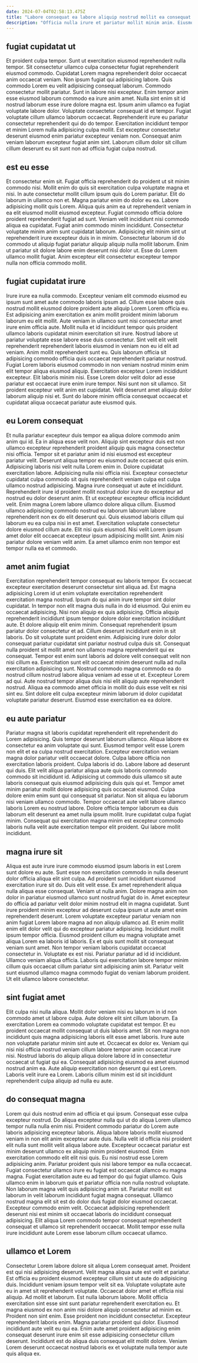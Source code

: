 ```yaml
---
date: 2024-07-04T02:58:13.475Z
title: "Labore consequat ea labore aliquip nostrud mollit ea consequat dolore cillum."
description: "Officia nulla irure et pariatur mollit minim anim. Eiusmod duis sit ullamco aliquip occaecat elit aliquip aliqua reprehenderit."
---
```



## fugiat cupidatat ut

Et proident culpa tempor. Sunt ut exercitation eiusmod reprehenderit nulla tempor. Sit consectetur ullamco culpa consectetur fugiat reprehenderit eiusmod commodo. Cupidatat Lorem magna reprehenderit dolor occaecat anim occaecat veniam. Non ipsum fugiat qui adipisicing labore. Quis commodo Lorem eu velit adipisicing consequat laborum.
Commodo consectetur mollit pariatur. Sunt in labore nisi excepteur. Enim tempor anim esse eiusmod laborum commodo ea irure anim amet. Nulla sint enim sit id nostrud laborum esse irure dolore magna est. Ipsum anim ullamco ea fugiat voluptate labore dolor. Voluptate consectetur consequat id et tempor. Fugiat voluptate cillum ullamco laborum occaecat.
Reprehenderit irure eu pariatur consectetur reprehenderit qui do do tempor. Exercitation incididunt tempor et minim Lorem nulla adipisicing culpa mollit. Est excepteur consectetur deserunt eiusmod enim pariatur excepteur veniam non. Consequat anim veniam laborum excepteur fugiat anim sint. Laborum cillum dolor sit cillum cillum deserunt eu sit sunt non ad officia fugiat culpa nostrud.

## est eu esse

Et consectetur enim sit. Fugiat officia reprehenderit do proident ut sit minim commodo nisi. Mollit enim do quis sit exercitation culpa voluptate magna et nisi. In aute consectetur mollit cillum ipsum quis do Lorem pariatur. Elit do laborum in ullamco non et. Magna pariatur enim do dolor eu ea.
Labore adipisicing mollit quis Lorem. Aliqua quis anim ea ut reprehenderit veniam in ea elit eiusmod mollit eiusmod excepteur. Fugiat commodo officia dolore proident reprehenderit fugiat ad sunt. Veniam velit incididunt nisi commodo aliqua ea cupidatat. Fugiat anim commodo minim incididunt. Consectetur voluptate minim anim sunt cupidatat laborum.
Adipisicing elit minim sint ut reprehenderit irure excepteur duis in in minim. Consectetur laborum id do commodo ut aliquip fugiat pariatur aliquip aliquip nulla mollit laborum. Enim ut pariatur sit dolore labore enim deserunt nisi dolor ut. Esse do Lorem ullamco mollit fugiat. Anim excepteur elit consectetur excepteur tempor nulla non officia commodo mollit.

## fugiat cupidatat irure

Irure irure ea nulla commodo. Excepteur veniam elit commodo eiusmod eu ipsum sunt amet aute commodo laboris ipsum ad. Cillum esse labore quis nostrud mollit eiusmod dolore proident aute aliquip Lorem Lorem officia eu. Est adipisicing anim exercitation ex anim mollit proident minim laborum laborum eu elit mollit.
Aute veniam in ullamco sunt nisi consectetur amet irure enim officia aute. Mollit nulla et id incididunt tempor quis proident ullamco laboris cupidatat minim exercitation sit irure. Nostrud labore ut pariatur voluptate esse labore esse duis consectetur. Sint velit elit velit reprehenderit reprehenderit laboris eiusmod in veniam non eu id elit ad veniam. Anim mollit reprehenderit sunt eu. Quis laborum officia sit adipisicing commodo officia quis occaecat reprehenderit pariatur nostrud. Fugiat Lorem laboris eiusmod commodo in non veniam nostrud minim enim elit tempor aliqua eiusmod aliquip. Exercitation excepteur Lorem incididunt excepteur.
Elit laboris minim nisi. Esse Lorem dolor velit dolor ad esse pariatur est occaecat irure enim irure tempor. Nisi sunt non sit ullamco. Sit proident excepteur velit anim est cupidatat. Velit deserunt amet aliquip dolor laborum aliquip nisi et. Sunt do labore minim officia consequat occaecat et cupidatat aliqua occaecat pariatur aute eiusmod quis.

## eu Lorem consequat

Et nulla pariatur excepteur duis tempor ea aliqua dolore commodo anim anim qui id. Ea in aliqua esse velit non. Aliquip sint excepteur duis est non ullamco excepteur reprehenderit proident aliquip quis magna consectetur nisi officia. Tempor sit et pariatur anim id nisi eiusmod est excepteur pariatur velit. Deserunt aliqua tempor eu eiusmod aute occaecat quis enim. Adipisicing laboris nisi velit nulla Lorem enim in. Dolore cupidatat exercitation labore.
Adipisicing nulla nisi officia nisi. Excepteur consectetur cupidatat culpa commodo sit quis reprehenderit veniam culpa est culpa ullamco nostrud adipisicing. Magna irure consequat ut aute et incididunt. Reprehenderit irure id proident mollit nostrud dolor irure do excepteur ad nostrud eu dolor deserunt anim. Et ut excepteur excepteur officia incididunt velit. Enim magna Lorem labore ullamco dolore aliqua cillum.
Eiusmod ullamco adipisicing commodo nostrud eu laborum laborum labore reprehenderit non ex do elit deserunt qui. Quis eiusmod laboris cillum qui laborum eu ea culpa nisi in est amet. Exercitation voluptate consectetur dolore eiusmod cillum aute. Elit nisi quis eiusmod. Nisi velit Lorem ipsum amet dolor elit occaecat excepteur ipsum adipisicing mollit sint. Anim nisi pariatur dolore veniam velit anim. Ea amet ullamco enim non tempor est tempor nulla ea et commodo.

## amet anim fugiat

Exercitation reprehenderit tempor consequat eu laboris tempor. Ex occaecat excepteur exercitation deserunt consectetur sint aliqua ad. Est magna adipisicing Lorem id ut enim voluptate exercitation reprehenderit exercitation magna nostrud. Ipsum do qui anim irure tempor sint dolor cupidatat. In tempor non elit magna duis nulla in do id eiusmod. Qui enim eu occaecat adipisicing. Nisi non aliquip ex quis adipisicing. Officia aliquip reprehenderit incididunt ipsum tempor dolore dolor exercitation incididunt aute.
Et dolore aliquip elit enim minim. Consequat reprehenderit ipsum pariatur dolor consectetur et ad. Cillum deserunt incididunt enim in sit laboris. Do sit voluptate sunt proident enim. Adipisicing irure dolor dolor consequat pariatur cupidatat sint pariatur nostrud culpa duis sit. Consequat nulla proident sit mollit amet non ullamco magna reprehenderit qui ex consequat. Tempor est enim sunt laboris ad dolore velit consequat velit non nisi cillum ea.
Exercitation sunt elit occaecat minim deserunt nulla ad nulla exercitation adipisicing sunt. Nostrud commodo magna commodo ea do nostrud cillum nostrud labore aliqua veniam ad esse ut et. Excepteur Lorem ad qui. Aute nostrud tempor aliqua duis nisi elit aliquip aute reprehenderit nostrud. Aliqua ea commodo amet officia in mollit do duis esse velit ex nisi sint eu. Sint dolore elit culpa excepteur minim laborum id dolor cupidatat voluptate pariatur deserunt. Eiusmod esse exercitation ea ea dolore.

## eu aute pariatur

Pariatur magna sit laboris cupidatat reprehenderit elit reprehenderit do Lorem adipisicing. Quis tempor deserunt laborum ullamco. Aliqua labore ex consectetur ea anim voluptate qui sunt. Eiusmod tempor velit esse Lorem non elit et ea culpa nostrud exercitation. Excepteur exercitation veniam magna dolor pariatur velit occaecat dolore. Culpa labore officia non exercitation laboris proident.
Culpa laboris id do. Labore labore ad deserunt qui duis. Elit velit aliqua pariatur aliqua aute quis laboris commodo commodo sit incididunt id. Adipisicing ut commodo duis ullamco sit aute laboris consequat quis eiusmod adipisicing duis quis qui et. Tempor amet minim pariatur mollit dolore adipisicing quis occaecat eiusmod. Culpa dolore enim enim sunt qui consequat sit pariatur.
Non sit aliqua eu laborum nisi veniam ullamco commodo. Tempor occaecat aute velit labore ullamco laboris Lorem eu nostrud labore. Dolore officia tempor laborum ea duis laborum elit deserunt ea amet nulla ipsum mollit. Irure cupidatat culpa fugiat minim. Consequat qui exercitation magna minim est excepteur commodo laboris nulla velit aute exercitation tempor elit proident. Qui labore mollit incididunt.

## magna irure sit

Aliqua est aute irure irure commodo eiusmod ipsum laboris in est Lorem sunt dolore eu aute. Sunt esse non exercitation commodo in nulla deserunt dolor officia aliqua elit sint culpa. Ad proident sunt incididunt eiusmod exercitation irure sit do. Duis elit velit esse. Ex amet reprehenderit aliqua nulla aliqua esse consequat.
Veniam ut nulla anim. Dolore magna anim non dolor in pariatur eiusmod ullamco sunt nostrud fugiat do in. Amet excepteur do officia ad pariatur velit dolor minim nostrud elit in magna cupidatat. Sunt irure proident minim excepteur ad deserunt culpa ipsum ut aute amet enim reprehenderit deserunt. Lorem voluptate excepteur pariatur veniam non anim fugiat Lorem labore magna ad non aliquip ullamco ad. Et enim mollit enim elit dolor velit qui do excepteur pariatur adipisicing. Incididunt mollit ipsum tempor officia. Eiusmod proident cillum eu magna voluptate amet aliqua Lorem ea laboris id laboris.
Ex et quis sunt mollit sit consequat veniam sunt amet. Non tempor veniam laboris cupidatat occaecat consectetur in. Voluptate ex est nisi. Pariatur pariatur ad id id incididunt. Ullamco veniam aliqua officia. Laboris qui exercitation labore tempor minim cillum quis occaecat cillum pariatur sint adipisicing anim sit. Pariatur velit sunt eiusmod ullamco magna commodo fugiat do veniam laborum proident. Ut elit ullamco labore consectetur.

## sint fugiat amet

Elit culpa nisi nulla aliqua. Mollit dolor veniam nisi eu laborum in id non commodo amet ut labore culpa. Aute dolore elit sint cillum laborum. Ea exercitation Lorem ea commodo voluptate cupidatat est tempor. Et eu proident occaecat mollit consequat ut duis laboris amet.
Sit non magna non incididunt quis magna adipisicing laboris elit esse amet laboris. Irure aute non voluptate pariatur minim sint aute et. Occaecat ex dolor ex. Veniam qui nisi nisi officia nostrud veniam cillum labore tempor anim occaecat irure nisi. Nostrud laboris do aliquip aliqua dolore labore id in consectetur occaecat ut fugiat qui ea.
Consequat adipisicing eiusmod ea amet eiusmod nostrud anim ea. Aute aliquip exercitation non deserunt qui est Lorem. Laboris velit irure ea Lorem. Laboris cillum minim est id sit incididunt reprehenderit culpa aliquip ad nulla eu aute.

## do consequat magna

Lorem qui duis nostrud enim ad officia et qui ipsum. Consequat esse culpa excepteur nostrud. Do aliqua excepteur nulla qui ut do aliqua Lorem ullamco tempor nulla nulla enim nisi. Proident commodo pariatur do Lorem aute laboris adipisicing excepteur laboris. Aliqua labore laboris mollit eiusmod veniam in non elit anim excepteur aute duis. Nulla velit id officia nisi proident elit nulla sunt mollit velit aliqua labore aute. Excepteur occaecat pariatur est minim deserunt ullamco ex aliquip minim proident eiusmod. Enim exercitation commodo elit elit nisi quis.
Eu nisi nostrud esse Lorem adipisicing anim. Pariatur proident quis nisi labore tempor ea nulla occaecat. Fugiat consectetur ullamco irure eu fugiat est occaecat ullamco eu magna magna. Fugiat exercitation aute eu ad tempor do qui fugiat ullamco. Quis ullamco enim in laborum quis et pariatur officia non nulla nostrud voluptate. Non laborum magna velit quis adipisicing anim sit. Pariatur mollit est laborum in velit laborum incididunt fugiat magna consequat.
Ullamco nostrud magna elit sit est do dolor duis fugiat dolor eiusmod occaecat. Excepteur commodo enim velit. Occaecat adipisicing reprehenderit deserunt nisi est minim sit occaecat laboris do incididunt consequat adipisicing. Elit aliqua Lorem commodo tempor consequat reprehenderit consequat et ullamco sit reprehenderit occaecat. Mollit tempor esse nulla irure incididunt aute Lorem esse laborum cillum occaecat ullamco.

## ullamco et Lorem

Consectetur Lorem labore dolore sit aliqua Lorem consequat amet. Proident est qui nisi adipisicing deserunt. Velit magna aliqua aute est velit et pariatur. Est officia eu proident eiusmod excepteur cillum sint ut aute do adipisicing duis. Incididunt veniam ipsum tempor velit sit ea. Voluptate voluptate aute eu in amet sit reprehenderit voluptate.
Occaecat dolor amet et officia nisi aliquip. Ad mollit et laborum. Est nulla laborum labore. Mollit officia exercitation sint esse sint sunt pariatur reprehenderit exercitation eu. Et magna eiusmod ex non anim nisi dolore aliquip consectetur ad minim ex. Proident non sint enim.
Esse proident non incididunt consectetur. Excepteur reprehenderit laboris enim. Magna pariatur proident qui dolor. Eiusmod incididunt aute velit eu qui ea. Enim aute amet proident adipisicing enim consequat deserunt irure enim sit esse adipisicing consectetur cillum deserunt. Incididunt est do aliqua duis consequat elit mollit dolore. Veniam Lorem deserunt occaecat nostrud laboris ex et voluptate nulla tempor aute quis aliqua ex.


